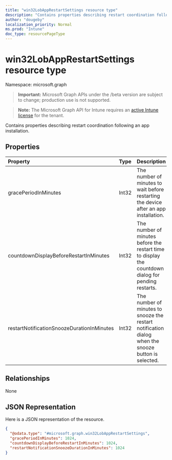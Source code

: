 ```yaml
---
title: "win32LobAppRestartSettings resource type"
description: "Contains properties describing restart coordination following an app installation."
author: "dougeby"
localization_priority: Normal
ms.prod: "Intune"
doc_type: resourcePageType
---
```


# win32LobAppRestartSettings resource type

Namespace: microsoft.graph

> **Important:** Microsoft Graph APIs under the /beta version are subject to change; production use is not supported.

> **Note:** The Microsoft Graph API for Intune requires an [active Intune license](https://go.microsoft.com/fwlink/?linkid=839381) for the tenant.

Contains properties describing restart coordination following an app installation.

## Properties
|Property|Type|Description|
|:---|:---|:---|
|gracePeriodInMinutes|Int32|The number of minutes to wait before restarting the device after an app installation.|
|countdownDisplayBeforeRestartInMinutes|Int32|The number of minutes before the restart time to display the countdown dialog for pending restarts.|
|restartNotificationSnoozeDurationInMinutes|Int32|The number of minutes to snooze the restart notification dialog when the snooze button is selected.|

## Relationships
None

## JSON Representation
Here is a JSON representation of the resource.
<!-- {
  "blockType": "resource",
  "@odata.type": "microsoft.graph.win32LobAppRestartSettings"
}
-->
``` json
{
  "@odata.type": "#microsoft.graph.win32LobAppRestartSettings",
  "gracePeriodInMinutes": 1024,
  "countdownDisplayBeforeRestartInMinutes": 1024,
  "restartNotificationSnoozeDurationInMinutes": 1024
}
```



